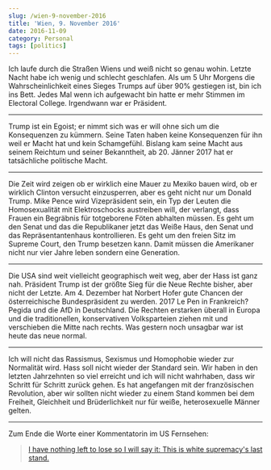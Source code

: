 ```yaml
---
slug: /wien-9-november-2016
title: 'Wien, 9. November 2016'
date: 2016-11-09
category: Personal
tags: [politics]
---
```


Ich laufe durch die Straßen Wiens und weiß nicht so genau wohin. Letzte Nacht habe ich wenig und schlecht geschlafen. Als um 5 Uhr Morgens die Wahrscheinlichkeit eines Sieges Trumps auf über 90% gestiegen ist, bin ich ins Bett. Jedes Mal wenn ich aufgewacht bin hatte er mehr Stimmen im Electoral College. Irgendwann war er Präsident.

---

Trump ist ein Egoist; er nimmt sich was er will ohne sich um die Konsequenzen zu kümmern. Seine Taten haben keine Konsequenzen für ihn weil er Macht hat und kein Schamgefühl. Bislang kam seine Macht aus seinem Reichtum und seiner Bekanntheit, ab 20. Jänner 2017 hat er tatsächliche politische Macht.

---

Die Zeit wird zeigen ob er wirklich eine Mauer zu Mexiko bauen wird, ob er wirklich Clinton versucht einzusperren, aber es geht nicht nur um Donald Trump. Mike Pence wird Vizepräsident sein, ein Typ der Leuten die Homosexualität mit Elektroschocks austreiben will, der verlangt, dass Frauen ein Begräbnis für totgeborene Föten abhalten müssen. Es geht um den Senat und das die Republikaner jetzt das Weiße Haus, den Senat und das Repräsentantenhaus kontrollieren. Es geht um den freien Sitz im Supreme Court, den Trump besetzen kann. Damit müssen die Amerikaner nicht nur vier Jahre leben sondern eine Generation.

---

Die USA sind weit vielleicht geographisch weit weg, aber der Hass ist ganz nah. Präsident Trump ist der größte Sieg für die Neue Rechte bisher, aber nicht der Letzte. Am 4. Dezember hat Norbert Hofer gute Chancen der österreichische Bundespräsident zu werden. 2017 Le Pen in Frankreich? Pegida und die AfD in Deutschland. Die Rechten erstarken überall in Europa und die traditionellen, konservativen Volksparteien ziehen mit und verschieben die Mitte nach rechts. Was gestern noch unsagbar war ist heute das neue normal.

---

Ich will nicht das Rassismus, Sexismus und Homophobie wieder zur Normalität wird. Hass soll nicht wieder der Standard sein. Wir haben in den letzten Jahrzehnten so viel erreicht und ich will nicht wahrhaben, dass wir Schritt für Schritt zurück gehen. Es hat angefangen mit der französischen Revolution, aber wir sollten nicht wieder zu einem Stand kommen bei dem Freiheit, Gleichheit und Brüderlichkeit nur für weiße, heterosexuelle Männer gelten.

---

Zum Ende die Worte einer Kommentatorin im US Fernsehen:

> [I have nothing left to lose so I will say it: This is white supremacy's last stand.](https://twitter.com/meakoopa/status/796205077761576960)
